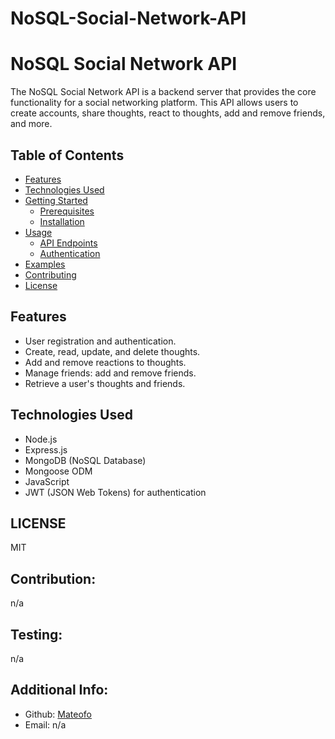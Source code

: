 # NoSQL-Social-Network-API

# NoSQL Social Network API

The NoSQL Social Network API is a backend server that provides the core functionality for a social networking platform. This API allows users to create accounts, share thoughts, react to thoughts, add and remove friends, and more.

## Table of Contents

- [Features](#features)
- [Technologies Used](#technologies-used)
- [Getting Started](#getting-started)
  - [Prerequisites](#prerequisites)
  - [Installation](#installation)
- [Usage](#usage)
  - [API Endpoints](#api-endpoints)
  - [Authentication](#authentication)
- [Examples](#examples)
- [Contributing](#contributing)
- [License](#license)

## Features

- User registration and authentication.
- Create, read, update, and delete thoughts.
- Add and remove reactions to thoughts.
- Manage friends: add and remove friends.
- Retrieve a user's thoughts and friends.

## Technologies Used

- Node.js
- Express.js
- MongoDB (NoSQL Database)
- Mongoose ODM
- JavaScript
- JWT (JSON Web Tokens) for authentication

## LICENSE
MIT

## Contribution:
  n/a

  ## Testing:
  n/a

  ## Additional Info:
  - Github: [Mateofo](https://github.com/Mateofo)
  - Email: n/a 
